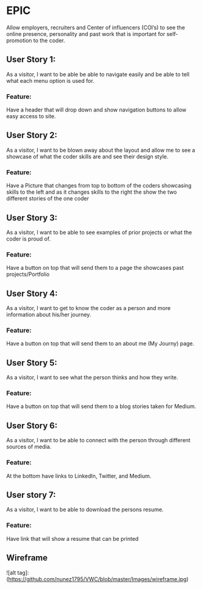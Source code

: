# EPIC  

Allow employers, recruiters and Center of influencers (COI’s) to see the online presence, personality and past work that is important for self-promotion to the coder.

## User Story 1:
As a visitor, I want to be able be able to navigate easily and be able to tell what each menu option is used for.
### Feature:
Have a header that will drop down and show navigation buttons to allow easy access to site.
## User Story 2:
As a visitor, I want to be blown away about the layout and allow me to see a showcase of what the coder skills are and see their design style.
### Feature:
Have a Picture that changes from top to bottom of the coders showcasing skills to the left and as it changes skills to the right the show the two different stories of the one coder
## User Story 3:
As a visitor, I want to be able to see examples of prior projects or what the coder is proud of.
### Feature:
Have a button on top that will send them to a page the showcases past projects/Portfolio
## User Story 4:
As a visitor, I want to get to know the coder as a person and more information about his/her journey.
### Feature:
Have a button on top that will send them to an about me (My Journy) page.
## User Story 5:
As a visitor, I want to see what the person thinks and how they write.
### Feature:
Have a button on top that will send them to a blog stories taken for Medium.
## User Story 6:
As a visitor, I want to be able to connect with the person through different sources of media.
### Feature:
At the bottom have links to LinkedIn, Twitter, and Medium.
## User story 7:
As a visitor, I want to be able to download the persons resume.  
### Feature:
Have link that will show a resume that can be printed  
## Wireframe
![alt tag]:
(https://github.com/nunez1795/VWC/blob/master/Images/wireframe.jpg)
